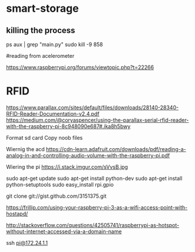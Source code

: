 # smart-storage


## killing the process
ps aux | grep "main.py"
sudo kill -9 858

#reading from acelerometer

https://www.raspberrypi.org/forums/viewtopic.php?t=22266

# RFID
https://www.parallax.com/sites/default/files/downloads/28140-28340-RFID-Reader-Documentation-v2.4.pdf
https://medium.com/@coryaspencer/using-the-parallax-serial-rfid-reader-with-the-raspberry-pi-8c948090e687#.ika8h5bwy

Format sd card
Copy noob files

Wiernig the acd
https://cdn-learn.adafruit.com/downloads/pdf/reading-a-analog-in-and-controlling-audio-volume-with-the-raspberry-pi.pdf

Wiering the pi
https://i.stack.imgur.com/sVvsB.jpg



sudo apt-get update
sudo apt-get install python-dev
sudo apt-get install python-setuptools
sudo easy_install rpi.gpio

git clone git://gist.github.com/3151375.git




https://frillip.com/using-your-raspberry-pi-3-as-a-wifi-access-point-with-hostapd/


http://stackoverflow.com/questions/42505741/raspberrypi-as-hotspot-without-internet-accessed-via-a-domain-name

ssh pi@172.24.1.1

